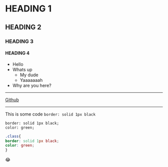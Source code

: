 # HEADING 1
## HEADING 2
### HEADING 3
#### HEADING 4

* Hello
* Whats up
    * My dude
    * Yaaaaaaah
* Why are you here?

---

[Github](https://github.com)

---

This is some code `border: solid 1px black`

```
border: solid 1px black;
color: green;
```

```css
.class{
border: solid 1px black;
color: green;
}
```

:joy:
